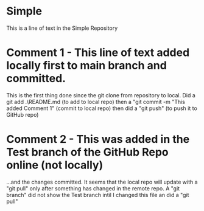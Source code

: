 # Simple

This is a line of text in the Simple Repository

# Comment 1 - This line of text added locally first to main branch and committed.
This is the first thing done since the git clone from repository to local.
Did a git add .\README.md (to add to local repo)
then a "git commit -m "This added Comment 1" (commit to local repo)
then did a "git push" (to push it to GitHub repo)

# Comment 2 - This was added in the Test branch of the GitHub Repo online (not locally)
...and the changes committed.
It seems that the local repo will update with a "git pull" only after something has changed in the remote repo.
A "git branch" did not show the Test branch intil I changed this file an did a "git pull"
